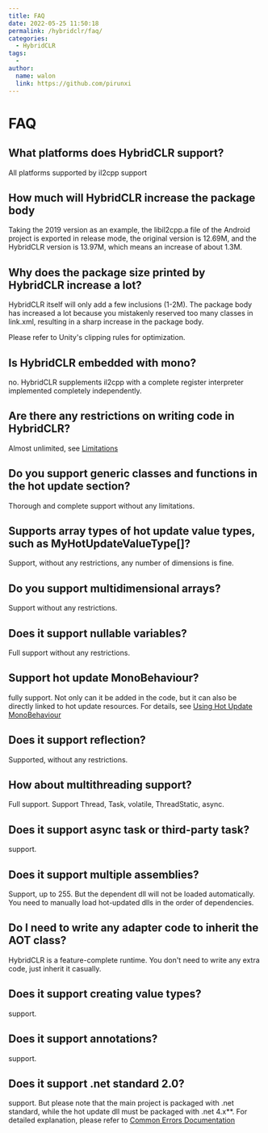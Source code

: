 ```yaml
---
title: FAQ
date: 2022-05-25 11:50:18
permalink: /hybridclr/faq/
categories:
  - HybridCLR
tags:
  - 
author: 
  name: walon
  link: https://github.com/pirunxi
---
```


# FAQ

## What platforms does HybridCLR support?

All platforms supported by il2cpp support

## How much will HybridCLR increase the package body

Taking the 2019 version as an example, the libil2cpp.a file of the Android project is exported in release mode, the original version is 12.69M, and the HybridCLR version is 13.97M, which means an increase of about 1.3M.

## Why does the package size printed by HybridCLR increase a lot?

HybridCLR itself will only add a few inclusions (1-2M). The package body has increased a lot because you mistakenly reserved too many classes in link.xml, resulting in a sharp increase in the package body.

Please refer to Unity's clipping rules for optimization.

## Is HybridCLR embedded with mono?

no. HybridCLR supplements il2cpp with a complete register interpreter implemented completely independently.

## Are there any restrictions on writing code in HybridCLR?

Almost unlimited, see [Limitations](/en/hybridclr/limit/)


## Do you support generic classes and functions in the hot update section?

Thorough and complete support without any limitations.

## Supports array types of hot update value types, such as MyHotUpdateValueType[]?

Support, without any restrictions, any number of dimensions is fine.

## Do you support multidimensional arrays?

Support without any restrictions.

## Does it support nullable variables?

Full support without any restrictions.

## Support hot update MonoBehaviour?

fully support. Not only can it be added in the code, but it can also be directly linked to hot update resources. For details, see [Using Hot Update MonoBehaviour](/en/hybridclr/monobehaviour/)

## Does it support reflection?

Supported, without any restrictions.

## How about multithreading support?

Full support. Support Thread, Task, volatile, ThreadStatic, async.

## Does it support async task or third-party task?

support.

## Does it support multiple assemblies?

Support, up to 255. But the dependent dll will not be loaded automatically. You need to manually load hot-updated dlls in the order of dependencies.

## Do I need to write any adapter code to inherit the AOT class?

HybridCLR is a feature-complete runtime. You don't need to write any extra code, just inherit it casually.

## Does it support creating value types?

support.

## Does it support annotations?

support.

## Does it support .net standard 2.0?

support. But please note that the main project is packaged with .net standard, while the hot update dll must be packaged with .net 4.x**. For detailed explanation, please refer to [Common Errors Documentation](/en/hybridclr/common_errors/)
